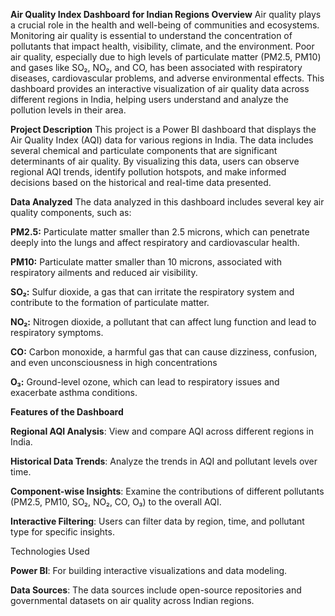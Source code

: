 **Air Quality Index Dashboard for Indian Regions
Overview**
Air quality plays a crucial role in the health and well-being of communities and ecosystems. Monitoring air quality is essential to understand the concentration of pollutants that impact health, visibility, climate, and the environment. Poor air quality, especially due to high levels of particulate matter (PM2.5, PM10) and gases like SO₂, NO₂, and CO, has been associated with respiratory diseases, cardiovascular problems, and adverse environmental effects. This dashboard provides an interactive visualization of air quality data across different regions in India, helping users understand and analyze the pollution levels in their area.

**Project Description**
This project is a Power BI dashboard that displays the Air Quality Index (AQI) data for various regions in India. The data includes several chemical and particulate components that are significant determinants of air quality. By visualizing this data, users can observe regional AQI trends, identify pollution hotspots, and make informed decisions based on the historical and real-time data presented.

**Data Analyzed**
The data analyzed in this dashboard includes several key air quality components, such as: 


**PM2.5:** Particulate matter smaller than 2.5 microns, which can penetrate deeply into the lungs and affect respiratory and cardiovascular health.

**PM10:** Particulate matter smaller than 10 microns, associated with respiratory ailments and reduced air visibility.

**SO₂:** Sulfur dioxide, a gas that can irritate the respiratory system and contribute to the formation of particulate matter.

**NO₂:** Nitrogen dioxide, a pollutant that can affect lung function and lead to respiratory symptoms.

**CO:** Carbon monoxide, a harmful gas that can cause dizziness, confusion, and even unconsciousness in high concentrations

**O₃:** Ground-level ozone, which can lead to respiratory issues and exacerbate asthma conditions.

**Features of the Dashboard**

**Regional AQI Analysis**: View and compare AQI across different regions in India.

**Historical Data Trends**: Analyze the trends in AQI and pollutant levels over time.

**Component-wise Insights**: Examine the contributions of different pollutants (PM2.5, PM10, SO₂, NO₂, CO, O₃) to the overall AQI.

**Interactive Filtering**: Users can filter data by region, time, and pollutant type for specific insights.

Technologies Used

**Power BI**: For building interactive visualizations and data modeling.

**Data Sources**: The data sources include open-source repositories and governmental datasets on air quality across Indian regions.
